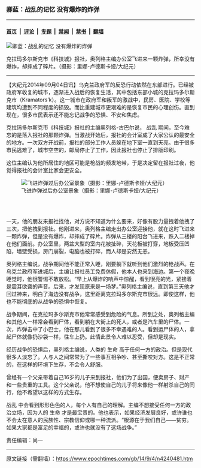### 卿蓝：战乱的记忆 没有爆炸的炸弹

---

#### [首页](../../../..?n4240481) &nbsp;|&nbsp; [评论](../../../../../epoch-comment?n4240481) &nbsp;|&nbsp; [专题](../../../../../epoch-special?n4240481) &nbsp;|&nbsp; [禁闻](../../../../../epoch-news?n4240481) &nbsp;|&nbsp; [禁书](../../../../../books?n4240481) &nbsp;|&nbsp; [翻墙](https://github.com/gfw-breaker/nogfw/blob/master/README.md?n4240481)


<div><img alt="卿蓝：战乱的记忆 没有爆炸的炸弹" class="attachment-djy_600_400 size-djy_600_400 wp-post-image" src="https://i.epochtimes.com/assets/uploads/2014/09/1409040354492158-600x400.jpg"/>
<div class="caption">
 <p>
  克拉玛多尔斯克市《科技城》报社，奥列格主编办公室飞进来一颗炸弹，所幸没有爆炸，却摔成了碎片。（摄影：里娜-卢德斯卡娅/大纪元）
 </p>
</div></div><hr/><div class="post_content" id="artbody" itemprop="articleBody">
 <!-- article content begin -->
 <p>
  【大纪元2014年09月04日讯】乌克兰政府军的反恐行动依然在东部进行。已经被政府军收复的城市，逐渐进入战后的恢复生活，其中包括东部小城的克拉玛多尔斯克市（Kramators’k）。这一城市在政府军和叛军的激战中，民房、医院、学校等建筑均遭到不同程度的损毁。而比重建城市更艰难的是恢复市民的心理创伤。直到现在，很多市民表示还不能忘记战争的恐惧、不安和焦虑。
 </p>
 <p>
  克拉玛多尔斯克市《科技城》报社的主编奥列格-古巴尔说，
  <ok href="https://www.epochtimes.com/gb/tag/%E6%88%98%E4%B9%B1.html">
   战乱
  </ok>
  期间，至今难忘的是落入报社的那颗炸弹。当激战开始后，报社的会计室成了大家公认的最安全的地方。一次双方开战前，报社的部分工作人员躲在地下室一直到天亮。由于很多市民逃难了，城市空空的，邮局停止了工作，因此报社也停止了排版印刷。
 </p>
 <p>
  这位主编认为他所居住的地区可能是枪战的频发地带，于是决定留在报社过夜，他觉得报社的会计室比家会更安全。
 </p>
 <figure aria-describedby="caption-attachment-5763374" class="wp-caption aligncenter" id="attachment_5763374" style="width: 600px">
  <ok href=" https://i.epochtimes.com/assets/uploads/2014/09/1409040404572158-600x450.jpg" rel="noreferrer noopener" target="_blank">
   <img alt="飞进炸弹过后办公室景象（摄影：里娜-卢德斯卡娅/大纪元）" class="size-large wp-image-5763374" src="https://i.epochtimes.com/assets/uploads/2014/09/1409040404572158-600x450.jpg" title="飞进炸弹过后办公室景象（摄影：里娜-卢德斯卡娅/大纪元）"/>
  </ok>
  <br/><figcaption class="wp-caption-text" id="caption-attachment-5763374">
   飞进炸弹过后办公室景象（摄影：里娜-卢德斯卡娅/大纪元）
  </figcaption><br/>
 </figure><br/>
 <p>
  一天，他的朋友来报社找他，对方说不知道为什么要来，好像有股力量拽着他拽了三次，把他拽到报社。他刚进来，奥列格主编走出办公室迎接他，就在这时飞进来一颗炸弹，但是没有爆炸，却摔成了碎片。炸弹从三楼的阳台飞进来，跌入二楼掉在他们面前。办公室里，两盆大型的室内花被扯碎，天花板被打穿，地板受压凹陷，墙壁受损，房门崩裂，电脑也被打碎，而人却是安然无恙。
 </p>
 <p>
  奥列格主编说，战争期间他不能正常入睡，刚要躺下就听到他们激烈的枪战声。在乌克兰政府军进城后，主编让报社员工免费休假，他本人也来到海边。第一个夜晚睡觉时，他很警惕不敢放松。“早上从爆炸的响声中惊醒，看到很亮的光，紧接着是震耳欲聋的声音。后来，才发现原来是一场梦。”奥列格主编说，直到第三天他才回过神来，明白了海边没有战争，这里距离克拉玛多尔斯克市很远。即使这样，他也不能彻底的从战争的恐惧中恢复。
 </p>
 <p>
  战争期间，在克拉玛多尔斯克市他常常感受到危险的气息。所到之处，奥列格主编和其他人一样常会看到尸体，看到躺在大街上的死人，或者是汽车里的尸体。一次，炸弹击中了小巴士，他在那儿看到了很多不幸遇难的人。看到运尸体的人，拿起尸体就像扔沙袋一样，往车上扔。此情此景令人难以忍受，但却是现实。
 </p>
 <p>
  经历战争的恐惧后，奥列格主编说，人类的
  <ok href="https://www.epochtimes.com/gb/tag/%E7%94%9F%E5%91%BD.html">
   生命
  </ok>
  高于任何一方的政治。但是现代很多人淡忘了。人与人之间常常为了一些事互相争吵、甚至撕咬对方。这是不正常的，在这样的环境下生存，不会令人舒服。
 </p>
 <p>
  曾经有一个父亲带着自己16岁的儿子来到报社，他们为了出国，便卖房子、财产和一些贵重的工具。这个父亲说，他不想使自己的儿子将来像他一样射杀自己的同行，他不希望以这样的方式生存。
 </p>
 <p>
  <ok href="https://www.epochtimes.com/gb/tag/%E6%88%98%E4%B9%B1.html">
   战乱
  </ok>
  中会看到形形色色的人，每个人有自己的理解。主编不想接受任何一方的政治立场，因为人的
  <ok href="https://www.epochtimes.com/gb/tag/%E7%94%9F%E5%91%BD.html">
   生命
  </ok>
  才是最宝贵的。他也表示，如果经济发展良好，或许谁也不会太在意人的民族性、宗教信仰或哪一种流派。“根源在于我们自己——贫穷。如果大家都是富足的幸福的，或许也就没有了这场战争。”
 </p>
 <p>
  责任编辑：尚一
 </p>
 <!-- article content end -->
 <div id="below_article_ad">
 </div>
</div>


---

原文链接（需翻墙）：https://www.epochtimes.com/gb/14/9/4/n4240481.htm